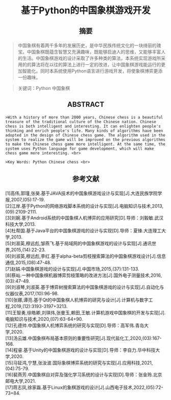 # <p align="center">基于Python的中国象棋游戏开发</p>

## <p align="center">摘要</p>

   >中国象棋有着两千多年的发展历史，是中华民族传统文化的一块绮丽的瑰宝。中国象棋既蕴含智慧又充满趣味，既能够启迪人的思维，又能够丰富人的生活。中国象棋游戏的设计采取了许多种类的算法，本系统实现游戏所采用的的算法将在以往的算法上进行一定的改进，让中国象棋游戏能运行的更加智能化。同时本系统使用Python语言进行游戏开发，将使象棋博弈更添一份趣味。<br> 
   
   >关键词：Python 中国象棋 <br>
    
## <p align="center">ABSTRACT</p>
	
	>With a history of more than 2000 years, Chinese chess is a beautiful treasure of the traditional culture of the Chinese nation. Chinese chess is both intelligent and interesting. It can enlighten people's thinking and enrich people's life. Many kinds of algorithms have been adopted in the design of Chinese chess game. The algorithm used in the system to realize the game will be improved on the previous algorithms to make the Chinese chess game more intelligent. At the same time, the system uses Python language for game development, which will make chess game more interesting. <br>
	
	>Key Words: Python Chinese chess <br>

## <p align="center">参考文献</p>

[1]高伟,郭瑾,张昊.基于JAVA技术的中国象棋游戏设计与实现[J].大连民族学院学报,2007,(05):17-19.<br>
[2]江岸.基于Python的网络游戏脚本系统的设计与实现[J].电脑知识与技术,2013,(09):2109-2111.<br>
[3]刘婉.基于Android系统的中国象棋人机博弈的应用研究[D].导师：刘毅敏.武汉科技大学,2013.<br>
[4]杜帮国.基于Java平台的中国象棋游戏的设计与实现[D].导师：夏锋.大连理工大学,2013.<br>
[5]刘淑英,穆远彪,邹燕飞.基于局域网的中国象棋游戏的设计与实现[J].通讯世界,2015,(14):22-23.<br>
[6]刘淑英,穆远彪,李红.基于alpha-beta剪枝搜索算法的中国象棋游戏设计[J].信息通信,2015,(08):47-48.<br>
[7]赵娟.中国象棋游戏的设计与实现[J].中国市场,2015,(37):131-133.<br>
[8]蔡屾.一种中国象棋机器博弈剪枝策略的改进方法[J].国外电子测量技术,2016,(03):47-49.<br>
[9]刘淑琴,刘淑英.基于博弈树搜索算法的中国象棋游戏的设计与实现[J].自动化与仪器仪表,2017,(10):96-98.<br>
[10]张娜,谭亮.基于Qt的中国象棋人机博弈的研究与设计[J].计算机与数字工程,2019,(12):3193-3197+3213.<br>
[11]王智勇,徐皓卿,刘琪伟,张曼玉,赖田,王敏.计算机游戏中国象棋的开发与实现[J].电脑知识与技术,2020,(07):63-64+90.<br>
[12]孔德帅.中国象棋人机博弈系统的研究与实现[D].导师：高军伟.青岛大学,2020.<br>
[13]汤云雄.中国象棋布局基本原则的重要性研究[J].现代盐化工,2020,(03):167-168.<br>
[14]程睿.基于Unity的中国象棋游戏的设计与实现[D].导师：李自力.华中科技大学,2020.<br>
[15]马钲鸿,宁慧,张汝波.国际象棋博弈系统的研究与实现[J].应用科技,2021,(04):75-79.<br>
[16]裴燕芳.中国象棋自对弈及强化学习系统的设计与实现[D].导师：张金玲.北京邮电大学,2021.<br>
[17]蒋志凤,徐家磊.基于Linux的象棋游戏的设计[J].山西电子技术,2022,(05):72-73+84.<br>
